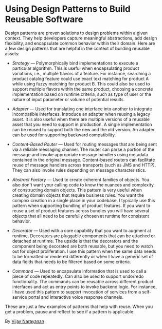 # Using Design Patterns to Build Reusable Software

Design patterns are proven solutions to design problems within a given context. They help developers capture meaningful abstractions, add design flexibility, and encapsulate common behavior within their domain. Here are a few design patterns that are helpful in the context of building reusable assets:

* _Strategy_ — Polymorphically bind implementations to execute a particular algorithm. This is useful when encapsulating product variations, i.e., multiple flavors of a feature. For instance, searching a product catalog feature could use exact text matching for product A while using fuzzy matching for product B. This could also be used to support multiple flavors within the same product, choosing a concrete implementation based on runtime criteria, such as type of user or the nature of input parameter or volume of potential results.

* _Adapter_ — Used for translating one interface into another to integrate incompatible interfaces. Introduce an adapter when reusing a legacy asset. It is also useful when there are multiple versions of a reusable asset that you need to support in production. A single implementation can be reused to support both the new and the old version. An adapter can be used for supporting backward compatibility.

* _Content-Based Router_ — Used for routing messages that are being sent via a reliable messaging channel. The router can parse a portion of the message and invoke appropriate message handlers using metadata contained in the original message. Content-based routers can facilitate reuse of message handlers across transports (such as JMS and HTTP). They can also invoke rules depending on message characteristics.

* _Abstract Factory_ — Used to create coherent families of objects. You also don't want your calling code to know the nuances and complexity of constructing domain objects. This pattern is very useful when creating domain objects that require business rules. You want the complex creation in a single place in your codebase. I typically use this pattern when supporting bundling of product features. If you want to reuse a set of product features across bundles you will have several objects that all need to be carefully chosen at runtime for consistent behavior.

* _Decorator_ — Used with a core capability that you want to augment at runtime. Decorators are pluggable components that can be attached or detached at runtime. The upside is that the decorators and the component being decorated are both reusable, but you need to watch out for object proliferation. I use this pattern when the same data needs to be formatted or rendered differently or when I have a generic set of data fields that needs to be filtered based on some criteria.

* _Command_ — Used to encapsulate information that is used to call a piece of code repeatedly. Can also be used to support undo/redo functionality. The commands can be reusable across different product interfaces and act as entry points to invoke backend logic. For instance, I have used this pattern to support invocation of services from a self-service portal and interactive voice response channels.

These are just a few examples of patterns that help with reuse. When you get a problem, pause and reflect to see if a pattern is applicable.

By [Vijay Narayanan](http://programmer.97things.oreilly.com/wiki/index.php/Vijay_Narayanan)

